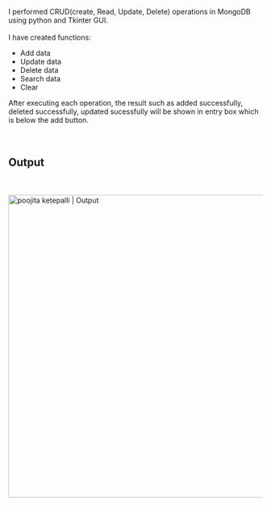I performed CRUD(create, Read, Update, Delete) operations in MongoDB using python and Tkinter GUI.
<br>
<br>
I have created functions:
  - Add data
  - Update data
  - Delete data
  - Search data
  - Clear

After executing each operation, the result such as added successfully, deleted successfully, updated sucessfully will be shown in entry box which is below the add button.  
<br>
<br>
## Output
<br>
<br>
<a href="https://twitter.com/Poojita23">
  <img align="left" alt="poojita ketepalli | Output" width=600px src="https://github.com/poojitaketepalli/MongoDB-practice/blob/main/CRUD%20with%20mongoDB/result.png" />
</a>

